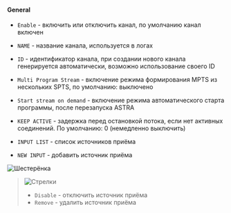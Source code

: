 #### General

- `Enable` - включить или отключить канал, по умолчанию канал включен

- `NAME` - название канала, используется в логах

- `ID` - идентификатор канала, при создании нового канала генерируется автоматически, возможно использование своего ID

- `Multi Program Stream` - включение режима формирования MPTS из нескольких SPTS, по умолчанию: выключено

- `Start stream on demand` - включение режима автоматического старта программы, после перезапуска ASTRA

- `KEEP ACTIVE` - задержка перед остановкой потока, если нет активных соединений. По умолчанию: 0 (немедленно выключить)

- `INPUT LIST` - список источников приёма

- `NEW INPUT` - добавить источник приёма

![Шестерёнка](http://i12.pixs.ru/storage/2/7/3/shesterenk_2079276_27823273.png)
> ![Стрелки](http://i12.pixs.ru/storage/4/0/0/strelki2pn_9650459_27823400.png)  
>   - `Disable` - отключить источник приёма
>   - `Remove` - удалить источник приёма




